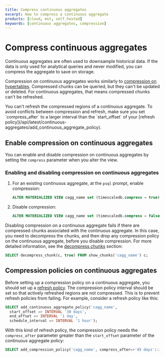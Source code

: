 ```yaml
---
title: Compress continuous aggregates
excerpt: How to compress a continuous aggregate
products: [cloud, mst, self_hosted]
keywords: [continuous aggregates, compression]
---
```


# Compress continuous aggregates

Continuous aggregates are often used to downsample historical data. If the data
is only used for analytical queries and never modified, you can compress the
aggregate to save on storage.

Compression on continuous aggregates works similarly to
[compression on hypertables][compression]. Compressed chunks can be queried, but
they can't be updated or deleted. For continuous aggregates, that means
compressed chunks can't be refreshed.

<Highlight type="warning">
You can't refresh the compressed regions of a continuous aggregate. To avoid
conflicts between compression and refresh, make sure you set `compress_after`
to a larger interval than the `start_offset` of your
[refresh policy](/api/latest/continuous-aggregates/add_continuous_aggregate_policy).
</Highlight>

## Enable compression on continuous aggregates

You can enable and disable compression on continuous aggregates by setting the
`compress` parameter when you alter the view.

<Procedure>

### Enabling and disabling compression on continuous aggregates

1.  For an existing continuous aggregate, at the `psql` prompt, enable
    compression:

    ```sql
    ALTER MATERIALIZED VIEW cagg_name set (timescaledb.compress = true);
    ```

1.  Disable compression:

    ```sql
    ALTER MATERIALIZED VIEW cagg_name set (timescaledb.compress = false);
    ```

</Procedure>

Disabling compression on a continuous aggregate fails if there are compressed
chunks associated with the continuous aggregate. In this case, you need to
decompress the chunks, and then drop any compression policy on the continuous
aggregate, before you disable compression. For more detailed information, see
the [decompress chunks][decompress-chunks] section:

```sql
SELECT decompress_chunk(c, true) FROM show_chunks('cagg_name') c;
```

## Compression policies on continuous aggregates

Before setting up a compression policy on a continuous aggregate, you should set
up a [refresh policy][refresh-policy]. The compression policy interval should be
set so that actively refreshed regions are not compressed. This is to prevent
refresh policies from failing. For example, consider a refresh policy like this:

```sql
SELECT add_continuous_aggregate_policy('cagg_name',
  start_offset => INTERVAL '30 days',
  end_offset => INTERVAL '1 day',
  schedule_interval => INTERVAL '1 hour');
```

With this kind of refresh policy, the compression policy needs the
`compress_after` parameter greater than the `start_offset` parameter of the
continuous aggregate policy:

```sql
SELECT add_compression_policy('cagg_name', compress_after=>'45 days'::interval);
```

[compression]: /use-timescale/:currentVersion:/compression/
[decompress-chunks]:  /use-timescale/:currentVersion:/compression/decompress-chunks
[refresh-policy]: /use-timescale/:currentVersion:/continuous-aggregates/refresh-policies
